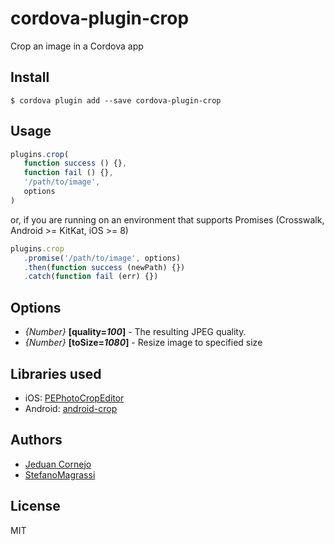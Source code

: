 # cordova-plugin-crop

Crop an image in a Cordova app


## Install

```
$ cordova plugin add --save cordova-plugin-crop
```

## Usage

```js
plugins.crop(
   function success () {},
   function fail () {},
   '/path/to/image',
   options
)
```

or, if you are running on an environment that supports Promises (Crosswalk, Android >= KitKat, iOS >= 8)

```js
plugins.crop
   .promise('/path/to/image', options)
   .then(function success (newPath) {})
   .catch(function fail (err) {})
```

## Options

 * *{Number}* **[quality=*100*]** - The resulting JPEG quality.
 * *{Number}* **[toSize=*1080*]** - Resize image to specified size

## Libraries used

 * iOS: [PEPhotoCropEditor](https://github.com/kishikawakatsumi/PEPhotoCropEditor)
 * Android: [android-crop](https://github.com/jdamcd/android-crop)

## Authors

- [Jeduan Cornejo](https://github.com/jeduan)
- [StefanoMagrassi](https://github.com/StefanoMagrassi)

## License

MIT
